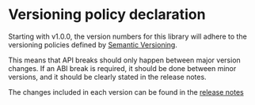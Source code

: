Versioning policy declaration
=============================

Starting with v1.0.0, the version numbers for this library will adhere to the versioning policies defined by [Semantic Versioning](https://semver.org/).

This means that API breaks should only happen between major version changes.
If an ABI break is required, it should be done between minor versions, and it should be clearly stated in the release notes.

The changes included in each version can be found in the [release notes](https://github.com/micro-ROS/rosidl_typesupport_microxrcedds/releases)
